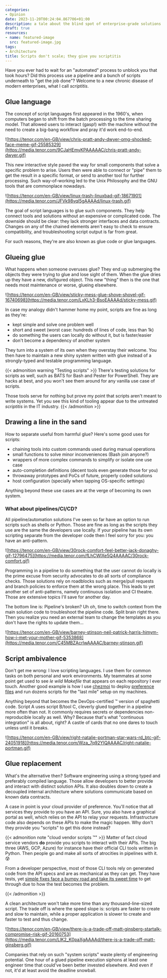 ```yaml
---
categories:
- Opinion
date: 2023-11-20T00:24:04.867706+01:00
description: a tale about the blind spot of enterprise-grade solutions
draft: true
resources:
- name: featured-image
  src: featured-image.jpg
tags:
- Architecture
title: Scripts don't scale; they give you scriptitis
---
```


Have you ever had to wait for an "automated" process to unblock you that took
hours? Did this process use a pipeline and a bunch of scripts underneath to "get
the job done"? Welcome to a new chronic disease of modern enterprises, what I
call _scriptitis_.

<!--more-->

## Glue language

The concept of script languages first appeared in the 1960's, when computers
began to shift from the batch processing to the time sharing model. That allowed
users to interact (gasp!) with the machine without the need to create a big-bang
workflow and pray it'd work end-to-end.

![https://tenor.com/en-GB/view/chris-pratt-andy-dwyer-omg-shocked-face-meme-gif-25585329](https://media.tenor.com/9CJaHEmyKPAAAAAC/chris-pratt-andy-dwyer.gif)

This new interactive style paved the way for small components that solve a
specific problem to arise. Users then were able to connect or "pipe" them to
get the result in a specific format, or send to another tool for further
processing. Such way-of-working led to the Unix Philosophy and the GNU tools
that are commonplace nowadays.

![https://tenor.com/en-GB/view/linux-trash-linuxbad-gif-18671901](https://media.tenor.com/JFVk98vql5gAAAAd/linux-trash.gif)

The goal of script languages is to glue such components. They help connect
tools and solutions without an expensive or complicated code. The downside
should be clear: they lack stronger interfaces and data contracts. Changes on
any of the chained elements aren't easy to check to ensure compatibility, and
troubleshooting script output is far from great.

For such reasons, they're are also known as glue code or glue languages.

## Glueing glue

What happens when someone overuses glue? They end up submerging the objects
they were trying to glue and lose sight of them. When the glue dries up they
have a new, disfigured object. This new "thing" then is the one that needs most
maintenance or worse, glueing elsewhere.

![https://tenor.com/en-GB/view/sticky-mess-glue-shove-shovel-gif-16740698](https://media.tenor.com/LxKLh3-BsoEAAAAd/sticky-mess.gif)

In case my analogy didn't hammer home my point, scripts are fine as long as
they're:

- kept simple and solve one problem well
- short and sweet (worst case: hundreds of lines of code, less than 1k)
- do something the users can locally do without it, but is faster/easier
- don't become a dependency of another system

They turn into a system of its own when they overstay their welcome. You then
have to maintain a new shiny system written with glue instead of a
strongly-typed and testable programming language.

{{< admonition warning "Testing scripts" >}}
There's testing solutions for scripts as well, such as BATS for Bash and Pester
for PowerShell. They are hacks at best, and you won't see them around for any
vanilla use case of scripts.

Those tools serve for nothing but prove my point that scripts aren't meant to
write systems. Yet you see this kind of tooling appear due to the untreated
_scriptitis_ in the IT industry.
{{< /admonition >}}

## Drawing a line in the sand

How to separate useful from harmful glue? Here's some good uses for scripts:

- chaining tools into custom commands used during manual operations
- small functions to solve minor inconveniences (Bash join anyone?)
- wrappers of more complex commands to simplify or isolate one use case
- auto-completion definitions (decent tools even generate those for you)
- throwaway prototypes and PoCs of future, properly coded solutions
- host configuration (specially when tapping OS-specific settings)

Anything beyond these use cases are at the verge of becoming its own system.

### What about pipelines/CI/CD?

All pipeline/automation solutions I've seen so far have an option to run scripts
such as shells or Python. Those are fine as long as the scripts they use are the
same the developers use locally. If your pipeline has its own scripting separate
from the developer code then I feel sorry for you: you have an anti-pattern.

![https://tenor.com/en-GB/view/30rock-comfort-feel-better-jack-donaghy-gif-12796475](https://media.tenor.com/fLhCWlXe5Q4AAAAC/30rock-comfort.gif)

Programming in a pipeline to do something that the user cannot do locally is the
prime excuse from security advocates to do all sorts of compliance checks.
Those solutions rely on roadblocks such as merge/pull requests and branch
policies to enforce them at the wrong place. This leads to yet another set of
anti-patterns, namely continuous isolation and CI theatre. Those are extensive
topics I'll save for another day.

The bottom line is: Pipeline's broken? Uh oh, time to switch context from the
main solution code to troubleshoot the pipeline code. Split brain right there.
Then you realize you need an external team to change the templates as you don't
have the rights to update them...

![https://tenor.com/en-GB/view/barney-stinson-neil-patrick-harris-himym-how-i-met-your-mother-gif-5353868](https://media.tenor.com/C45MBZAcrlwAAAAC/barney-stinson.gif)

## Script ambivalence

Don't get me wrong: I love scripting languages. I use them for common tasks on
both personal and work environments. My teammates at some point get used to see
_le wild Makefile_ that appears on each repository I ever touch. Another good
example is how I use [chezmoi][chezmoi] to deploy [preference files][dotfiles]
and run dozens scripts for the "last mile" setup on my machines.

[chezmoi]: https://www.chezmoi.io
[dotfiles]: https://github.com/wwmoraes/dotfiles

Anything beyond that becomes the DevOps-certified ™️ version of spaghetti code.
Script A uses script B/tool C, cleverly glued together in a pipeline more often
than not. It commonly requires secrets or dependencies non-reproducible locally
as well. Why? Because that's what "continuous integration" is all about, right?
A castle of cards that no one dares to touch unless until it breaks.

![https://tenor.com/en-GB/view/right-natalie-portman-star-wars-rd_btc-gif-24051918](https://media.tenor.com/Wza_7q92YIQAAAAC/right-natalie-portman.gif)

## Glue replacement

What's the alternative then? Software engineering using a strong typed and
preferably compiled language. Those allow developers to better provide and
interact with distinct solution APIs. It also doubles down to create a
decoupled internal architecture where solutions communicate based on known data
contracts.

A case in point is your cloud provider of preference. You'll notice that all
services they provide to you have an API. Sure, you also have a graphical
portal as well, which relies on the API to relay your requests. Infrastructure
code also depends on these APIs to make the magic happen. Why don't they provide
you "scripts" to get this done instead?

{{< admonition note "cloud vendor scripts ™️" >}}
Matter of fact cloud service vendors **do** provide you scripts to interact
with their APIs. The big three (AWS, GCP, Azure) for instance have their
official CLI tools written in Python. Then people go and make all sorts of
atrocities in pipelines with it. 😰

From a developer perspective, most of those CLI tools rely on generated code
from the API specs and are as mechanical as they can get. They have tests, yet
[simple fixes face a bumpy road and take its sweet time][azcli-fix] to get
through due to how the test becomes the problem.

[azcli-fix]: https://github.com/Azure/azure-cli/pull/26013#issuecomment-1651158706
{{< /admonition >}}

A clean architecture won't take more time than any thousand-line-sized script.
The trade off is where the speed slope is: scripts are faster to create and
slow to maintain, while a proper application is slower to create and faster
to test and thus change.

![https://tenor.com/en-GB/view/there-is-a-trade-off-matt-ginsberg-startalk-compromise-risk-gif-20160753](https://media.tenor.com/LlK2_K0paXgAAAAd/there-is-a-trade-off-matt-ginsberg.gif)

Companies that rely on such "system scripts" waste plenty of engineering
potential. One hour of a glued pipeline execution siphons at least one engineer
time that could've been better invested elsewhere. And even if not, it'd at
least avoid the deadline snowball.
